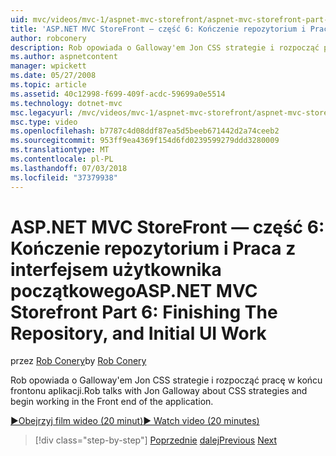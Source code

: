 ```yaml
---
uid: mvc/videos/mvc-1/aspnet-mvc-storefront/aspnet-mvc-storefront-part-6-finishing-the-repository-and-initial-ui-work
title: 'ASP.NET MVC StoreFront — część 6: Kończenie repozytorium i Praca z interfejsem użytkownika początkowej | Dokumentacja firmy Microsoft'
author: robconery
description: Rob opowiada o Galloway'em Jon CSS strategie i rozpocząć pracę w końcu frontonu aplikacji.
ms.author: aspnetcontent
manager: wpickett
ms.date: 05/27/2008
ms.topic: article
ms.assetid: 40c12998-f699-409f-acdc-59699a0e5514
ms.technology: dotnet-mvc
msc.legacyurl: /mvc/videos/mvc-1/aspnet-mvc-storefront/aspnet-mvc-storefront-part-6-finishing-the-repository-and-initial-ui-work
msc.type: video
ms.openlocfilehash: b7787c4d08ddf87ea5d5beeb671442d2a74ceeb2
ms.sourcegitcommit: 953ff9ea4369f154d6fd0239599279ddd3280009
ms.translationtype: MT
ms.contentlocale: pl-PL
ms.lasthandoff: 07/03/2018
ms.locfileid: "37379938"
---
```

<a name="aspnet-mvc-storefront-part-6-finishing-the-repository-and-initial-ui-work"></a><span data-ttu-id="f4073-103">ASP.NET MVC StoreFront — część 6: Kończenie repozytorium i Praca z interfejsem użytkownika początkowego</span><span class="sxs-lookup"><span data-stu-id="f4073-103">ASP.NET MVC Storefront Part 6: Finishing The Repository, and Initial UI Work</span></span>
====================
<span data-ttu-id="f4073-104">przez [Rob Conery](https://github.com/robconery)</span><span class="sxs-lookup"><span data-stu-id="f4073-104">by [Rob Conery](https://github.com/robconery)</span></span>

<span data-ttu-id="f4073-105">Rob opowiada o Galloway'em Jon CSS strategie i rozpocząć pracę w końcu frontonu aplikacji.</span><span class="sxs-lookup"><span data-stu-id="f4073-105">Rob talks with Jon Galloway about CSS strategies and begin working in the Front end of the application.</span></span>

[<span data-ttu-id="f4073-106">&#9654;Obejrzyj film wideo (20 minut)</span><span class="sxs-lookup"><span data-stu-id="f4073-106">&#9654; Watch video (20 minutes)</span></span>](https://channel9.msdn.com/Blogs/ASP-NET-Site-Videos/aspnet-mvc-storefront-part-6-finishing-the-repository-and-initial-ui-work)

> [!div class="step-by-step"]
> <span data-ttu-id="f4073-107">[Poprzednie](aspnet-mvc-storefront-part-5-globalization.md)
> [dalej](aspnet-mvc-storefront-part-7-routing-and-ui-work.md)</span><span class="sxs-lookup"><span data-stu-id="f4073-107">[Previous](aspnet-mvc-storefront-part-5-globalization.md)
[Next](aspnet-mvc-storefront-part-7-routing-and-ui-work.md)</span></span>

